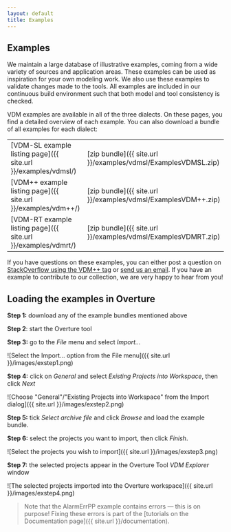 ```yaml
---
layout: default
title: Examples
---
```


## Examples

We maintain a large database of illustrative examples, coming from a wide variety of sources and application areas. These examples can be used as inspiration for your own modeling work. We also use these examples to validate changes made to the tools.&nbsp;All examples&nbsp;are included in our continuous build environment such that both model and tool consistency is checked.

VDM examples are available in all of the three dialects. On these
pages, you find a detailed overview of each example. You can also
download a bundle of all examples for each dialect:

|||
|---|---|
| [VDM-SL example listing page]({{ site.url }}/examples/vdmsl/) | [zip bundle]({{ site.url }}/examples/vdmsl/ExamplesVDMSL.zip) |
| [VDM++ example listing page]({{ site.url }}/examples/vdm++/)  | [zip bundle]({{ site.url }}/examples/vdmsl/ExamplesVDM++.zip) |
| [VDM-RT example listing page]({{ site.url }}/examples/vdmrt/) | [zip bundle]({{ site.url }}/examples/vdmsl/ExamplesVDMRT.zip) |

If you have questions on these examples, you can either post a
question on
[StackOverflow using the VDM++ tag](http://stackoverflow.com/questions/tagged/vdm%2b%2b)
or [send us an email](mailto:info@overturetool.org).  If you have an
example to contribute to our collection, we are very happy to hear
from you!

## Loading the examples in Overture

**Step 1:** download any of the example bundles mentioned above

**Step 2**: start the Overture tool

**Step 3:** go to the *File* menu and select *Import...*

![Select the Import... option from the File menu]({{ site.url }}/images/exstep1.png)

**Step 4:** click on *General* and select *Existing Projects into Workspace*, then click *Next*

![Choose "General"/"Existing Projects into Workspace" from the Import dialog]({{ site.url }}/images/exstep2.png)

**Step 5:** tick *Select archive file* and click *Browse* and load the example bundle.

**Step 6:** select the projects you want to import, then click *Finish*.

![Select the projects you wish to import]({{ site.url }}/images/exstep3.png)

**Step 7:** the selected projects appear in the Overture Tool *VDM Explorer* window

![The selected projects imported into the Overture workspace]({{ site.url }}/images/exstep4.png)

> Note that the AlarmErrPP example contains errors — this is on purpose! Fixing these errors is part of the [tutorials on the Documentation page]({{ site.url }}/documentation).
